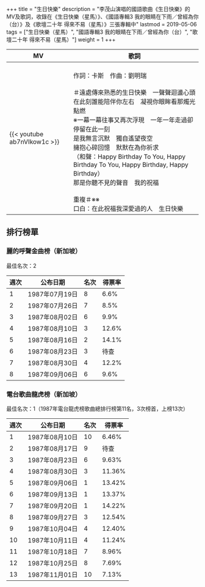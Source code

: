 +++
title = "生日快樂"
description = "李茂山演唱的國語歌曲《生日快樂》的MV及歌詞，收錄在《生日快樂（星馬）》、《國語專輯3 我的眼睛在下雨／曾經為你（台）》及《歌壇二十年 得來不易（星馬）》三張專輯中"
lastmod = 2019-05-06
tags = ["生日快樂（星馬）", "國語專輯3 我的眼睛在下雨／曾經為你（台）", "歌壇二十年 得來不易（星馬）"]
weight = 1
+++

MV  | 歌詞  
--------------|-------
{{< youtube ab7nVIkow1c >}}|<br/>作詞：卡斯　作曲：劉明瑞<br/><br/>＃遠處傳來熟悉的生日快樂　一聲聲迴盪心頭<br/>在此刻誰能陪伴你左右　凝視你眼眸看那燭光點燃<br/>※一幕一幕往事又再次浮現　一年一年走過卻停留在此一刻<br/>是我無言沉默　獨自遙望夜空<br/>擁抱心碎回憶　默默在為你祈求<br/>（和聲：Happy Birthday To You, Happy Birthday To You, Happy Birthday, Happy Birthday）<br/>那是你聽不見的聲音　我的祝福<br/><br/>重複＃※※<br/>口白：在此祝福我深愛過的人　生日快樂<br/>


## 排行榜單
### 麗的呼聲金曲榜（新加坡）

最佳名次：2

週次  | 公布日期  | 名次 | 得票率 
--------------|-------|------|------
1   | 1987年07月19日 |  8 |   6.6% 
2   | 1987年07月26日 |  7 |   8.5% 
3   | 1987年08月02日 |  6 |   9.9% 
4   | 1987年08月10日 |  3 |   12.6% 
5   | 1987年08月16日 |  2 |   14.1% 
6   | 1987年08月23日 |  3 |   待查 
7   | 1987年08月30日 |  4 |   12.2% 
8   | 1987年09月06日 |  6 |   9.6% 

### 電台歌曲龍虎榜（新加坡）

最佳名次：1（1987年電台龍虎榜歌曲總排行榜第11名，3次榜首，上榜13次）

週次  | 公布日期  | 名次 | 得票率 
--------------|-------|------|------
1   | 1987年08月10日 |  10 |   6.46% 
2   | 1987年08月17日 |  9 |   待查
3   | 1987年08月23日 |  6 |   9.63% 
4   | 1987年08月30日 |  3 |   11.36% 
5   | 1987年09月06日 |  1 |   13.42% 
6   | 1987年09月13日 |  1 |   13.37%  
7   | 1987年09月20日 |  1 |   14.22% 
8   | 1987年09月27日 |  3 |   12.54%
9   | 1987年10月04日 |  4 |   12.40% 
10   | 1987年10月11日 |  4 |   11.24% 
11   | 1987年10月18日 |  7 |   8.96% 
12   | 1987年10月25日 |  8 |   7.69% 
13   | 1987年11月01日 |  10 |   7.13% 
<br/>
<br/>